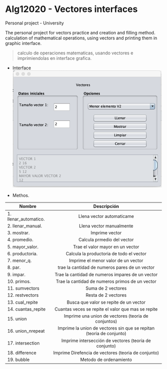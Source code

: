 # Alg12020 - Vectores interfaces

Personal project - University

The personal project for vectors practice and creation and filling method.
calculation of mathematical operations, using vectors and printing them in graphic interface.

> calculo de operaciones matematicas, usando vectores e imprimiendolas en interface grafica.

- Interface
![Interface](resources/interface.png)

- Methos.

| Nombre                | Descripción                    |
|---------------------- |:------------------------------:|
|1. llenar_automatico.  |Llena vector automaticame       |
|2. llenar_manual.      |Llena vector manualmente        |
|3. mostrar.            |Imprime vector                  |
|4. promedio.           |Calcula prmedio del vector      |
|5. mayor_valor.        |Trae el valor mayor en un vector|
|6. productoria.        |Calcula la productoria de todo el vector                  |
|7. menor_q.            |Imprime el menor valor de un vector|
|8. par.                |trae la cantidad de numeros pares de un vector            |
|9. impar.              |Trae la cantidad de numeros impares de un vector            |
|10. primos.            |Trae la cantidad de numeros primos de un vector            |
|11. sumvectors         |Suma de 2 vectores         |
|12. restvectors        |Resta de 2 vectores        |
|13. cual_repite        |Busca que valor se repite de un vector                  |
|14. cuantas_repite     |Cuantas veces se repite el valor que mas se repite       |
|15. union              |Imprime una union de vectores (teoria de conjuntos)   |
|16. union_nrepeat      |Imprime la union de vectores sin que se repitan (teoria de conjunto)|
|17. intersection       |Imprime intersección de vectores (teoria de conjunto)    |
|18. difference         |Imprime Direfencia de vectores (teoria de conjunto)    |
|19. bubble             |Metodo de ordenamiento    |

